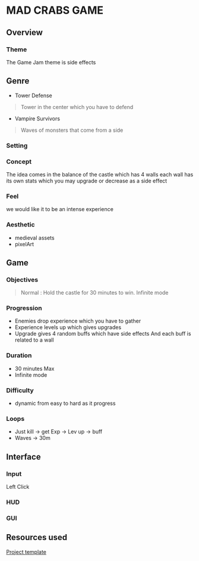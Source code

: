 # MAD CRABS GAME

## Overview

### Theme
The Game Jam theme is side effects
## Genre
- Tower Defense 
> Tower in the center which you have to defend
- Vampire Survivors
> Waves of monsters that come from a side
### Setting

### Concept
The idea comes in the balance of the castle which has 4 walls  each wall has  its own stats which you may 
upgrade or decrease as a side effect
### Feel
we would like it to be an intense experience
### Aesthetic
- medieval assets 
- pixelArt
## Game
### Objectives
> Normal : Hold the castle for 30 minutes to win.
> Infinite mode
### Progression
- Enemies drop experience which you have to gather 
- Experience levels up which gives upgrades  
- Upgrade gives 4 random buffs which have side effects And each buff is related to a wall
### Duration
-  30 minutes Max
-  Infinite mode 
### Difficulty
- dynamic from easy to hard as it progress 
### Loops
- Just kill -> get Exp -> Lev up -> buff 
- Waves -> 30m
## Interface
### Input
Left Click
### HUD
### GUI

## Resources used
[Project template](doc/template.md)
